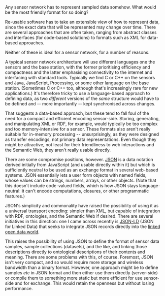 Any sensor network has to represent sampled data somehow. What would be the most friendly format for so doing?

<!--more-->

Re-usable software has to take an extensible view of how to represent data, since the exact data that will be represented may change over time. There are several approaches that are often taken, ranging from abstract classes and interfaces (for code-based solutions) to formats such as XML for data-based approaches.

Neither of these is ideal for a sensor network, for a number of reasons.

A typical sensor network architecture will use different languages one the sensors and the base station, with the former prioritising efficiency and compactness and the latter emphasising connectivity to the internet and interfacing with standard tools. Typically we find C or C++ on the sensors and Java, JavaScript, Processing, or some other language on the base station. (Sometimes C or C++ too, although that's increasingly rare for new applications.) It's therefore tricky to use a language-based approach to defining data, as two <em>different</em> versions of the <em>same</em> structure would have to be defined and -- more importantly -- kept synchronised across changes.

That suggests a data-based approach, but these tend to fall foul of the need for a compact and efficient encoding sensor-side. Storing, generating, and manipulating XML or RDF, for example, would typically be too complex and too memory-intensive for a sensor. These formats also aren't really suitable for in-memory processing -- unsurprisingly, as they were designed as transfer encodings, not primary data representations. Even though they might be attractive, not least for their friendliness to web interactions and the Semantic Web, they aren't really usable directly.

There are some compromise positions, however. <a href="http://www.json.org" target="_blank">JSON</a> is a data notation derived initially from JavaScript (and usable directly within it) but which is sufficiently neutral to be used as an exchange format in several web-based systems. JSON essentially lets a user form objects with named fields, whose values can be strings, numbers, arrays, or other objects. (Note that this doesn't include code-valued fields, which is how JSON stays language-neutral: it can't encode computations, closures, or other programmatic features.)

JSON's simplicity and commonality have raised the possibility of using it as a universal transport encoding: simpler than XML, but capable of integration with RDF, ontologies, and the Semantic Web if desired. There are several initiatives in this direction: one I came across recently is <a href="http://json-ld.org/" target="_blank">JSON-LD</a> (JSON for Linked Data) that seeks to integrate JSON records directly into the <a href="http://linkeddata.org/" target="_blank">linked open data world</a>.

This raises the possibility of using JSON to define the format of sensor data samples, sample collections (datasets), and the like, and linking those descriptions directly to ontological descriptions of their contents and meaning. There are some problems with this, of course. Foremost, JSON isn't very compact, and so would require more storage and wireless bandwidth than a binary format. However, one approach might be to define samples <em>etc</em> in JSON format and then either use them directly (server-side) or compile them to something more static but more efficient for use sensor-side and for exchange. This would retain the openness but without losing performance.
